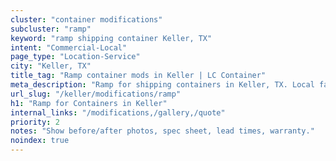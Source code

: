 ```yaml
---
cluster: "container modifications"
subcluster: "ramp"
keyword: "ramp shipping container Keller, TX"
intent: "Commercial-Local"
page_type: "Location-Service"
city: "Keller, TX"
title_tag: "Ramp container mods in Keller | LC Container"
meta_description: "Ramp for shipping containers in Keller, TX. Local fabrication & pro install. LC Container — Since 2003. Get a quote."
url_slug: "/keller/modifications/ramp"
h1: "Ramp for Containers in Keller"
internal_links: "/modifications,/gallery,/quote"
priority: 2
notes: "Show before/after photos, spec sheet, lead times, warranty."
noindex: true
---
```


<!-- TODO: Add unique city/inventory copy, images, and internal links here. -->

